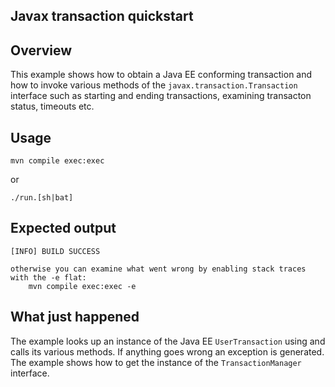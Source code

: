 ## Javax transaction quickstart

## Overview

This example shows how to obtain a Java EE conforming transaction and how to invoke various methods
of the `javax.transaction.Transaction` interface such as starting and ending transactions, examining
transacton status, timeouts etc.

## Usage

```
mvn compile exec:exec
```

or

```
./run.[sh|bat]
```

## Expected output

```
[INFO] BUILD SUCCESS

otherwise you can examine what went wrong by enabling stack traces with the -e flat:
	mvn compile exec:exec -e
```

## What just happened

The example looks up an instance of the Java EE `UserTransaction` using and calls its various methods.
If anything goes wrong an exception is generated. The example shows how to get
the instance of the `TransactionManager` interface.
